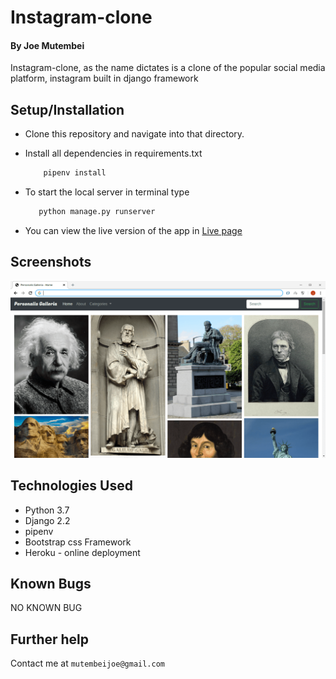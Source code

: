 # Instagram-clone

#### By Joe Mutembei
Instagram-clone, as the name dictates is a clone of the popular social media platform, instagram built in django framework

## Setup/Installation
* Clone this repository and navigate into that directory.
* Install all dependencies in requirements.txt

    ```bash
        pipenv install
    ```
* To start the local server in terminal type
     ```bash
        python manage.py runserver
    ```
* You can view the live version of the app in [Live page](https://enigmatic-peak-80780.herokuapp.com/ "Personalis Galleria")

## Screenshots
![image](https://github.com/Mutembeijoe/personalis-gallery/blob/master/screenshot/Screenshot.png)


## Technologies Used
+ Python 3.7
+ Django 2.2
+ pipenv
+ Bootstrap css Framework
+ Heroku - online deployment

## Known Bugs
  NO KNOWN BUG
## Further help
Contact me at  `mutembeijoe@gmail.com`
